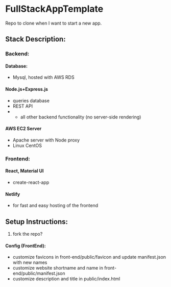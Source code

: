 # FullStackAppTemplate
Repo to clone when I want to start a new app.

## Stack Description:

### Backend:
#### Database: 
* Mysql, hosted with AWS RDS
#### Node.js+Express.js 
* queries database
* REST API
* + all other backend functionality (no server-side rendering)
#### AWS EC2 Server
* Apache server with Node proxy
* Linux CentOS

### Frontend:
#### React, Material UI
* create-react-app
#### Netlify
* for fast and easy hosting of the frontend

## Setup Instructions:

1. fork the repo?
#### Config (FrontEnd):
  * customize favicons in front-end/public/favicon and update manifest.json with new names
  * customize website shortname and name in front-end/public/manifest.json
  * customize description and title in public/index.html
